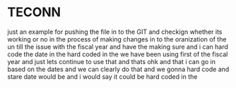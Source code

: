 # TECONN
just an example for pushing the file in to the GIT and checkign whether its working or no in the process of making changes in to the oranization of the 
un till the issue with the fiscal year and have the making sure and i can hard code the date in the hard coded in the we have been using first of the fiscal year and just lets continue to use that and thats ohk and that i can go in based on the dates and we can clearly do that and we gonna hard code  and stare date would be and i would say it could be hard coded in the 
